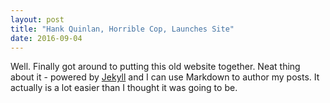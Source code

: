 ```yaml
---
layout: post
title: "Hank Quinlan, Horrible Cop, Launches Site"
date: 2016-09-04
---
```


Well. Finally got around to putting this old website together. Neat thing about it - powered by [Jekyll](http://jekyllrb.com) and I can use Markdown to author my posts. It actually is a lot easier than I thought it was going to be.
